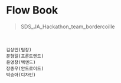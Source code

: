 # Flow Book

> SDS_JA_Hackathon_team_bordercoille  

<br>
  
```
김상민(팀장)
문형일(프론트엔드)
윤영창(백엔드)
장종우(안드로이드)
박승아(디자인)
```
